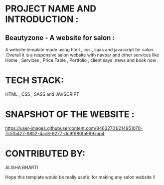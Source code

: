 # PROJECT NAME AND INTRODUCTION :

## Beautyzone - A website for salon :

A website template made using html , css , saas and javascript for salon .Overall it is a responsive salon website with navbar and other services like Home , Services , Price Table , Portfolio , client says ,news and book now .

# TECH STACK:

HTML , CSS , SASS and JAVSCRIPT

# SNAPSHOT OF THE WEBSITE :

https://user-images.githubusercontent.com/84632701/214951070-7c5fb427-9852-4ac8-9277-dc9f980fa999.mp4

# CONTRIBUTED BY:

ALISHA BHARTI

Hope this template would be really useful for making any salon website !!
